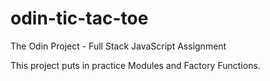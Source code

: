 # odin-tic-tac-toe
The Odin Project - Full Stack JavaScript Assignment 

This project puts in practice Modules and Factory Functions. 
